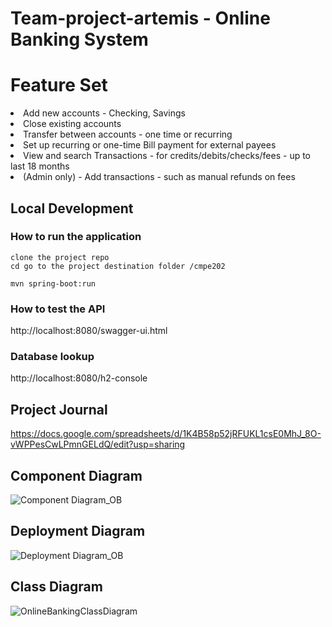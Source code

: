 # Team-project-artemis - Online Banking System

# Feature Set
<li>Add new accounts - Checking, Savings</li>
<li>Close existing accounts</li>
<li>Transfer between accounts - one time or recurring</li>
<li>Set up recurring or one-time Bill payment for external payees</li>
<li>View and search Transactions - for credits/debits/checks/fees - up to  last 18 months</li>
<li>
(Admin only) - Add transactions - such as manual refunds on fees</li>

## Local Development
### How to run the application
````
clone the project repo
cd go to the project destination folder /cmpe202
````
````
mvn spring-boot:run
````

### How to test the API
http://localhost:8080/swagger-ui.html

### Database lookup
http://localhost:8080/h2-console

## Project Journal
https://docs.google.com/spreadsheets/d/1K4B58p52jRFUKL1csE0MhJ_8O-vWPPesCwLPmnGELdQ/edit?usp=sharing

## Component Diagram
![Component Diagram_OB](https://user-images.githubusercontent.com/41709858/118186850-0f4c1000-b3f3-11eb-84f8-2fe73dfbc465.png)

## Deployment Diagram
![Deployment Diagram_OB](https://user-images.githubusercontent.com/41709858/118186863-1410c400-b3f3-11eb-8d7a-b1bd7c514434.png)

## Class Diagram
![OnlineBankingClassDiagram](https://user-images.githubusercontent.com/41709858/118019950-70e67e80-b30e-11eb-9525-288f5eac22e6.png)
